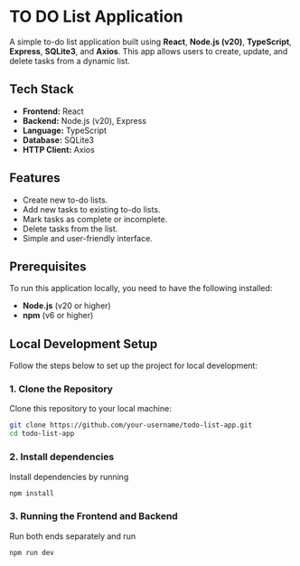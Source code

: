 # TO DO List Application

A simple to-do list application built using **React**, **Node.js (v20)**, **TypeScript**, **Express**, **SQLite3**, and **Axios**. This app allows users to create, update, and delete tasks from a dynamic list. 

## Tech Stack

- **Frontend:** React
- **Backend:** Node.js (v20), Express
- **Language:** TypeScript
- **Database:** SQLite3
- **HTTP Client:** Axios

## Features

- Create new to-do lists.
- Add new tasks to existing to-do lists.
- Mark tasks as complete or incomplete.
- Delete tasks from the list.
- Simple and user-friendly interface.

## Prerequisites

To run this application locally, you need to have the following installed:

- **Node.js** (v20 or higher)
- **npm** (v6 or higher)

## Local Development Setup

Follow the steps below to set up the project for local development:

### 1. Clone the Repository

Clone this repository to your local machine:

```bash
git clone https://github.com/your-username/todo-list-app.git
cd todo-list-app
```
### 2. Install dependencies

Install dependencies by running
```bash
npm install
```
### 3. Running the Frontend and Backend

Run both ends separately and run
```bash
npm run dev
```
